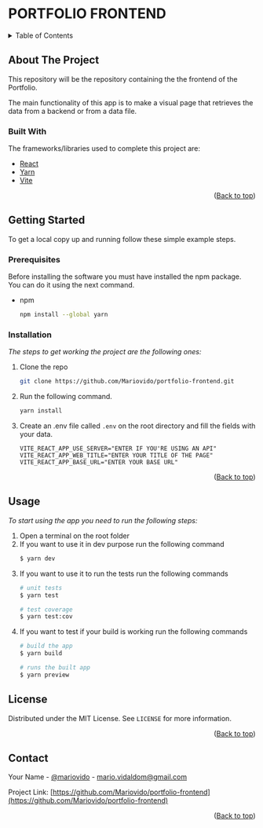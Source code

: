 # PORTFOLIO FRONTEND

<details>
  <summary>Table of Contents</summary>
  <ol>
    <li>
      <a href="#about-the-project">About The Project</a>
      <ul>
        <li><a href="#built-with">Built With</a></li>
      </ul>
    </li>
    <li>
      <a href="#getting-started">Getting Started</a>
      <ul>
        <li><a href="#prerequisites">Prerequisites</a></li>
        <li><a href="#installation">Installation</a></li>
      </ul>
    </li>
    <li><a href="#usage">Usage</a></li>
    <li><a href="#license">License</a></li>
    <li><a href="#contact">Contact</a></li>
  </ol>
</details>

## About The Project

This repository will be the repository containing the the frontend of the Portfolio.

The main functionality of this app is to make a visual page that retrieves the data from a backend or from a data file.

### Built With

The frameworks/libraries used to complete this project are:

- [React](https://react.dev)
- [Yarn](https://yarnpkg.com)
- [Vite](https://vitejs.dev)

<p align="right">(<a href="#portfolio-frontend">Back to top</a>)</p>

## Getting Started

To get a local copy up and running follow these simple example steps.

### Prerequisites

Before installing the software you must have installed the npm package. You can do it using the next command.

- npm
  ```bash
  npm install --global yarn
  ```

### Installation

_The steps to get working the project are the following ones:_

1. Clone the repo
    ```bash
    git clone https://github.com/Mariovido/portfolio-frontend.git
    ```
2. Run the following command.
    ```bash
    yarn install
    ```
3. Create an .env file called `.env` on the root directory and fill the fields with your data.
    ```env
    VITE_REACT_APP_USE_SERVER="ENTER IF YOU'RE USING AN API"
    VITE_REACT_APP_WEB_TITLE="ENTER YOUR TITLE OF THE PAGE"
    VITE_REACT_APP_BASE_URL="ENTER YOUR BASE URL"
    ```

<p align="right">(<a href="#portfolio-frontend">Back to top</a>)</p>

## Usage
_To start using the app you need to run the following steps:_

1. Open a terminal on the root folder
2. If you want to use it in dev purpose run the following command
    ```bash
    $ yarn dev
3. If you want to use it to run the tests run the following commands
    ```bash
    # unit tests
    $ yarn test

    # test coverage
    $ yarn test:cov
    ```
4. If you want to test if your build is working run the following commands
    ```bash
    # build the app
    $ yarn build

    # runs the built app
    $ yarn preview
    ```

## License

Distributed under the MIT License. See `LICENSE` for more information.

<p align="right">(<a href="#portfolio-frontend">Back to top</a>)</p>

## Contact
Your Name - [@mariovido](https://github.com/Mariovido) - mario.vidaldom@gmail.com

Project Link: [https://github.com/Mariovido/portfolio-frontend](https://github.com/Mariovido/portfolio-frontend)

<p align="right">(<a href="#portfolio-frontend">Back to top</a>)</p>
